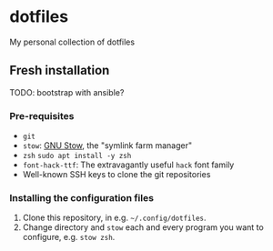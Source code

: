 # dotfiles

My personal collection of dotfiles

## Fresh installation

TODO: bootstrap with ansible?

### Pre-requisites

- `git`
- `stow`: [GNU Stow](https://gnu.org/software/stow/), the "symlink farm manager"
- `zsh`
    ```sudo apt install -y zsh```
- `font-hack-ttf`: The extravagantly useful `hack` font family
- Well-known SSH keys to clone the git repositories

### Installing the configuration files

1. Clone this repository, in e.g. `~/.config/dotfiles`.
2. Change directory and `stow` each and every program you
    want to configure, e.g. `stow zsh`.
